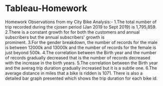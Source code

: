 # Tableau-Homework
Homework
Observations from my City Bike Analysis:-
  1.The total number of trip recorded during the cjosen period (Jan 2019 to Sept 2019) is 1,795,859.
  2.There is a constant growth for for both the customers and annual subscribers but the annual subscribers' growth is      
  prominent.
  3.For the gender breakdown, the number of records for the male is between 12000k and 13000k and the number of records for the female is just beyond 500k.
  4.The correlation between the Birth year and the number of records gradually decreased that is the number of records decreased with the increase in the birth years.
  5.The correlation between the Birth year and the averag trip duration gradually increased but it is a subtle one.
  6.The average distance in miles that a bike is ridden is 1071.
  There is also a detailed bar graph presented which shows the trip duration for each bike id.
  

